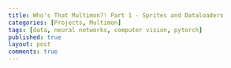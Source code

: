 ```yaml
---
title: Who's That Multimon?! Part 1 - Sprites and Dataloaders
categories: [Projects, Multimon]
tags: [data, neural networks, computer vision, pytorch]
published: true
layout: post
comments: true
---
```


